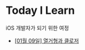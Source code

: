 # Today I Learn
iOS 개발자가 되기 위한 여정  

- [[01월 09일] 열거형과 클로저](https://github.com/glass2300/TIL/blob/main/folder/0109TIL.md)